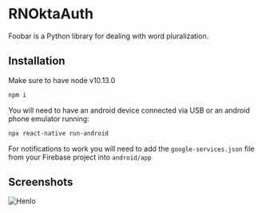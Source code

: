 # RNOktaAuth

Foobar is a Python library for dealing with word pluralization.

## Installation
Make sure to have node v10.13.0

```bash
npm i
```

You will need to have an android device connected via USB or an android phone emulator running:

```bash
npx react-native run-android
```

For notifications to work you will need to add the `google-services.json` file from your Firebase project into `android/app`

## Screenshots

![Henlo](https://lh6.googleusercontent.com/p8jrIgFt87xCagL0goWgquG-Uky6-6GXmMfi8lXwtuIknAVjBXIJzpMk4k66gByV_tz4IevtaO8UU_W82fbj=w1680-h939-rw)